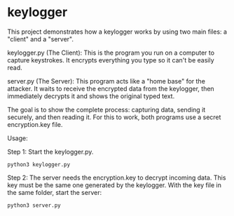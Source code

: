 # keylogger
This project demonstrates how a keylogger works by using two main files: a "client" and a "server".

keylogger.py (The Client): This is the program you run on a computer to capture keystrokes. It encrypts everything you type so it can't be easily read.

server.py (The Server): This program acts like a "home base" for the attacker. It waits to receive the encrypted data from the keylogger, then immediately decrypts it and shows the original typed text.

The goal is to show the complete process: capturing data, sending it securely, and then reading it. For this to work, both programs use a secret encryption.key file.

Usage:

Step 1: Start the keylogger.py.

```python3 keylogger.py```

Step 2: The server needs the encryption.key to decrypt incoming data. This key must be the same one generated by the keylogger. With the key file in the same folder, start the server:

```python3 server.py```
